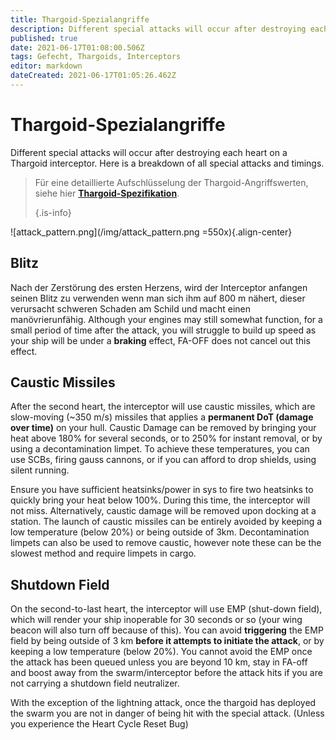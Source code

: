 ```yaml
---
title: Thargoid-Spezialangriffe
description: Different special attacks will occur after destroying each heart on a Thargoid interceptor. Here is a breakdown of all special attacks and timings.
published: true
date: 2021-06-17T01:08:00.506Z
tags: Gefecht, Thargoids, Interceptors
editor: markdown
dateCreated: 2021-06-17T01:05:26.462Z
---
```


# Thargoid-Spezialangriffe
Different special attacks will occur after destroying each heart on a Thargoid interceptor. Here is a breakdown of all special attacks and timings.

> Für eine detaillierte Aufschlüsselung der Thargoid-Angriffswerten, siehe hier [**Thargoid-Spezifikation**](/en/thargoid-specs). 
> 
> {.is-info}

!\[attack_pattern.png\](/img/attack_pattern.png =550x){.align-center}

## Blitz
Nach der Zerstörung des ersten Herzens, wird der Interceptor anfangen seinen Blitz zu verwenden wenn man sich ihm auf 800 m nähert, dieser verursacht schweren Schaden am Schild und macht einen manövrierunfähig. Although your engines may still somewhat function, for a small period of time after the attack, you will struggle to build up speed as your ship will be under a **braking** effect, FA-OFF does not cancel out this effect.

## Caustic Missiles
After the second heart, the interceptor will use caustic missiles, which are slow-moving (~350 m/s) missiles that applies a **permanent DoT (damage over time)** on your hull. Caustic Damage can be removed by bringing your heat above 180% for several seconds, or to 250% for instant removal, or by using a decontamination limpet. To achieve these temperatures, you can use SCBs, firing gauss cannons, or if you can afford to drop shields, using silent running.

Ensure you have sufficient heatsinks/power in sys to fire two heatsinks to quickly bring your heat below 100%. During this time, the interceptor will not miss. Alternatively, caustic damage will be removed upon docking at a station. The launch of caustic missiles can be entirely avoided by keeping a low temperature (below 20%) or being outside of 3km. Decontamination limpets can also be used to remove caustic, however note these can be the slowest method and require limpets in cargo.

## Shutdown Field
On the second-to-last heart, the interceptor will use EMP (shut-down field), which will render your ship inoperable for 30 seconds or so (your wing beacon will also turn off because of this). You can avoid **triggering** the EMP field by being outside of 3 km **before it attempts to initiate the attack**, or by keeping a low temperature (below 20%). You cannot avoid the EMP once the attack has been queued unless you are beyond 10 km, stay in FA-off and boost away from the swarm/interceptor before the attack hits if you are not carrying a shutdown field neutralizer.

With the exception of the lightning attack, once the thargoid has deployed the swarm you are not in danger of being hit with the special attack. (Unless you experience the Heart Cycle Reset Bug)